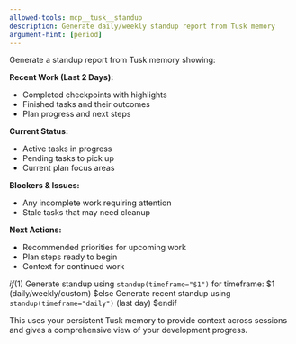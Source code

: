 ```yaml
---
allowed-tools: mcp__tusk__standup
description: Generate daily/weekly standup report from Tusk memory
argument-hint: [period]
---
```


Generate a standup report from Tusk memory showing:

**Recent Work (Last 2 Days):**
- Completed checkpoints with highlights
- Finished tasks and their outcomes  
- Plan progress and next steps

**Current Status:**
- Active tasks in progress
- Pending tasks to pick up
- Current plan focus areas

**Blockers & Issues:**
- Any incomplete work requiring attention
- Stale tasks that may need cleanup

**Next Actions:**
- Recommended priorities for upcoming work
- Plan steps ready to begin
- Context for continued work

$if($1)
Generate standup using `standup(timeframe="$1")` for timeframe: $1 (daily/weekly/custom)
$else
Generate recent standup using `standup(timeframe="daily")` (last day)
$endif

This uses your persistent Tusk memory to provide context across sessions and gives a comprehensive view of your development progress.